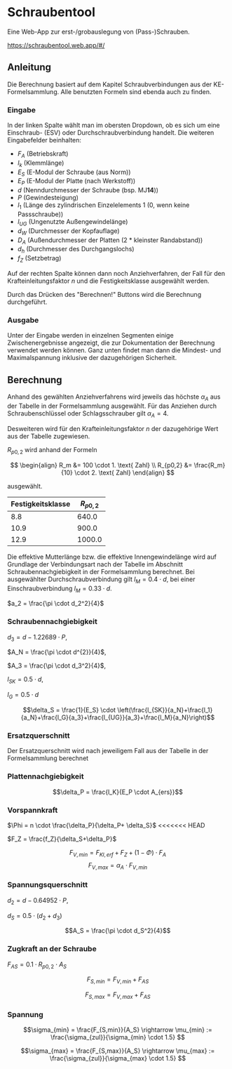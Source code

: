 # Schraubentool


Eine Web-App zur erst-/grobauslegung von (Pass-)Schrauben.

https://schraubentool.web.app/#/


## Anleitung

Die Berechnung basiert auf dem Kapitel Schraubverbindungen aus der KE-Formelsammlung. Alle benutzten Formeln sind ebenda auch zu finden.

### Eingabe

In der linken Spalte wählt man im obersten Dropdown, ob es sich um eine Einschraub- (ESV) oder Durchschraubverbindung handelt.
Die weiteren Eingabefelder beinhalten:
- $F_A$ (Betriebskraft)
- $l_k$ (Klemmlänge)
- $E_S$ (E-Modul der Schraube (aus Norm))
- $E_P$ (E-Modul der Platte (nach Werkstoff))
- $d$ (Nenndurchmesser der Schraube (bsp. MJ**14**))
- $P$ (Gewindesteigung)
- $l_1$ (Länge des zylindrischen Einzelelements 1 (0, wenn keine Passschraube))
- $l_{UG}$ (Ungenutzte Außengewindelänge)
- $d_W$ (Durchmesser der Kopfauflage)
- $D_A$ (Außendurchmesser der Platten (2 * kleinster Randabstand))
- $d_h$ (Durchmesser des Durchgangslochs)
- $f_Z$ (Setzbetrag)

Auf der rechten Spalte können dann noch Anziehverfahren, der Fall für den Krafteinleitungsfaktor *n* und die Festigkeitsklasse ausgewählt werden.

Durch das Drücken des "Berechnen!" Buttons wird die Berechnung durchgeführt.

### Ausgabe

Unter der Eingabe werden in einzelnen Segmenten einige Zwischenergebnisse angezeigt, die zur Dokumentation der Berechnung verwendet werden können. Ganz unten findet man dann die Mindest- und Maximalspannung inklusive der dazugehörigen Sicherheit.

## Berechnung

Anhand des gewählten Anziehverfahrens wird jeweils das höchste $\alpha_A$ aus der Tabelle in der Formelsammlung ausgewählt. Für das Anziehen durch Schraubenschlüssel oder Schlagsschrauber gilt $\alpha_A = 4$.

Desweiteren wird für den Krafteinleitungsfaktor $n$ der dazugehörige Wert aus der Tabelle zugewiesen.

$R_{p0,2}$ wird anhand der Formeln

$$
\begin{align}
  R_m &= 100 \cdot 1. \text{ Zahl} \\
  R_{p0,2} &= \frac{R_m}{10} \cdot 2. \text{ Zahl}
\end{align}
$$

ausgewählt.

|$\text{Festigkeitsklasse}$ | $R_{p0,2}$ |
|---------------------------|------------|
|$8.8$                      | $640.0$    |
|$10.9$                     | $900.0$    |
|$12.9$                     | $1000.0$   |

Die effektive Mutterlänge bzw. die effektive Innengewindelänge wird auf Grundlage der Verbindungsart nach der Tabelle im Abschnitt Schraubennachgiebigkeit in der Formelsammlung berechnet. Bei ausgewählter Durchschraubverbindung gilt $l_M = 0.4 \cdot d$, bei einer Einschraubverbindung $l_M = 0.33 \cdot d$.

$a_2 = \frac{\pi \cdot d_2^2}{4}$

### Schraubennachgiebigkeit
$d_3 = d - 1.22689 \cdot P$,

$A_N = \frac{\pi \cdot d^{2}}{4}$, 

$A_3 = \frac{\pi \cdot d_3^2}{4}$, 

$l_{SK} = 0.5 \cdot d$,

$l_G = 0.5 \cdot d$

$$\delta_S = \frac{1}{E_S} \cdot \left(\frac{l_{SK}}{a_N}+\frac{l_1}{a_N}+\frac{l_G}{a_3}+\frac{l_{UG}}{a_3}+\frac{l_M}{a_N}\right)$$

### Ersatzquerschnitt 
Der Ersatzquerschnitt wird nach jeweiligem Fall aus der Tabelle in der Formelsammlung berechnet

### Plattennachgiebigkeit
$$\delta_P = \frac{l_K}{E_P \cdot A_{ers}}$$

### Vorspannkraft
$\Phi = n \cdot \frac{\delta_P}{\delta_P+ \delta_S}$
<<<<<<< HEAD

$F_Z = \frac{f_Z}{\delta_S+\delta_P}$

$$F_{V,min} = F_{Kl,erf}+F_Z+(1-\Phi) \cdot F_A$$
$$F_{V,max} = \alpha_A \cdot F_{V,min}$$

### Spannungsquerschnitt
$d_2 = d - 0.64952 \cdot P$,

$d_S = 0.5 \cdot (d_2 + d_3)$

$$A_S = \frac{\pi \cdot d_S^2}{4}$$

### Zugkraft an der Schraube
$F_{AS} = 0.1 \cdot R_{p0,2} \cdot A_S$

$$F_{S,min} = F_{V,min} + F_{AS}$$

$$F_{S,max} = F_{V,max} + F_{AS}$$

### Spannung
$$\sigma_{min} = \frac{F_{S,min}}{A_S} \rightarrow \mu_{min} := \frac{\sigma_{zul}}{\sigma_{min} \cdot 1.5} $$

$$\sigma_{max} = \frac{F_{S,max}}{A_S} \rightarrow \mu_{max} := \frac{\sigma_{zul}}{\sigma_{max} \cdot 1.5} $$
